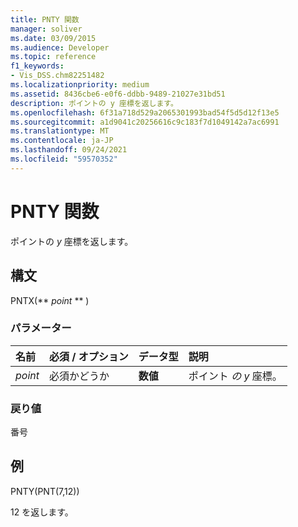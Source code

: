 ```yaml
---
title: PNTY 関数
manager: soliver
ms.date: 03/09/2015
ms.audience: Developer
ms.topic: reference
f1_keywords:
- Vis_DSS.chm82251482
ms.localizationpriority: medium
ms.assetid: 8436cbe6-e0f6-ddbb-9489-21027e31bd51
description: ポイントの y 座標を返します。
ms.openlocfilehash: 6f31a718d529a2065301993bad54f5d5d12f13e5
ms.sourcegitcommit: a1d9041c20256616c9c183f7d1049142a7ac6991
ms.translationtype: MT
ms.contentlocale: ja-JP
ms.lasthandoff: 09/24/2021
ms.locfileid: "59570352"
---
```

# <a name="pnty-function"></a>PNTY 関数

ポイントの  _y_ 座標を返します。
  
## <a name="syntax"></a>構文

PNTX(** *point* ** ) 
  
### <a name="parameters"></a>パラメーター

|**名前**|**必須 / オプション**|**データ型**|**説明**|
|:-----|:-----|:-----|:-----|
| _point_ <br/> |必須かどうか  <br/> |**数値** <br/> |ポイント  _の y_ 座標。  <br/> |
   
### <a name="return-value"></a>戻り値

番号
  
## <a name="example"></a>例

PNTY(PNT(7,12)) 
  
12 を返します。 
  

